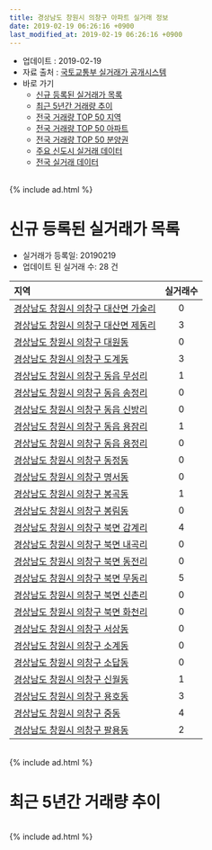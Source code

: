 ```yaml
---
title: 경상남도 창원시 의창구 아파트 실거래 정보
date: 2019-02-19 06:26:16 +0900
last_modified_at: 2019-02-19 06:26:16 +0900
---
```


* 업데이트 : 2019-02-19
* 자료 출처 : [국토교통부 실거래가 공개시스템](http://rt.molit.go.kr)
* 바로 가기
    * [신규 등록된 실거래가 목록](#신규-등록된-실거래가-목록)
    * [최근 5년간 거래량 추이](#최근-5년간-거래량-추이)
    * [전국 거래량 TOP 50 지역](https://ayogom.github.io/apt-trade-info/최근-3개월-전국에서-가장-거래가-많이-발생한-지역)
    * [전국 거래량 TOP 50 아파트](https://ayogom.github.io/apt-trade-info/최근-3개월-전국에서-가장-거래가-많이-발생한-아파트)
    * [전국 거래량 TOP 50 분양권](https://ayogom.github.io/apt-trade-info/최근-3개월-전국에서-가장-거래가-많이-발생한-분양권)
    * [주요 신도시 실거래 데이터](https://ayogom.github.io/apt-trade-info/주요-신도시)
    * [전국 실거래 데이터](https://ayogom.github.io/apt-trade-info/전국)

<br>
{% include ad.html %}
<br>

# 신규 등록된 실거래가 목록
* 실거래가 등록일: 20190219
* 업데이트 된 실거래 수: 28 건


|지역|실거래수|
|:---|:---:|
|[경상남도 창원시 의창구 대산면 가술리](https://ayogom.github.io/apt-trade-info/경상남도-창원시-의창구-대산면-가술리)|0|
|[경상남도 창원시 의창구 대산면 제동리](https://ayogom.github.io/apt-trade-info/경상남도-창원시-의창구-대산면-제동리)|3|
|[경상남도 창원시 의창구 대원동](https://ayogom.github.io/apt-trade-info/경상남도-창원시-의창구-대원동)|0|
|[경상남도 창원시 의창구 도계동](https://ayogom.github.io/apt-trade-info/경상남도-창원시-의창구-도계동)|3|
|[경상남도 창원시 의창구 동읍 무성리](https://ayogom.github.io/apt-trade-info/경상남도-창원시-의창구-동읍-무성리)|1|
|[경상남도 창원시 의창구 동읍 송정리](https://ayogom.github.io/apt-trade-info/경상남도-창원시-의창구-동읍-송정리)|0|
|[경상남도 창원시 의창구 동읍 신방리](https://ayogom.github.io/apt-trade-info/경상남도-창원시-의창구-동읍-신방리)|0|
|[경상남도 창원시 의창구 동읍 용잠리](https://ayogom.github.io/apt-trade-info/경상남도-창원시-의창구-동읍-용잠리)|1|
|[경상남도 창원시 의창구 동읍 용정리](https://ayogom.github.io/apt-trade-info/경상남도-창원시-의창구-동읍-용정리)|0|
|[경상남도 창원시 의창구 동정동](https://ayogom.github.io/apt-trade-info/경상남도-창원시-의창구-동정동)|0|
|[경상남도 창원시 의창구 명서동](https://ayogom.github.io/apt-trade-info/경상남도-창원시-의창구-명서동)|0|
|[경상남도 창원시 의창구 봉곡동](https://ayogom.github.io/apt-trade-info/경상남도-창원시-의창구-봉곡동)|1|
|[경상남도 창원시 의창구 봉림동](https://ayogom.github.io/apt-trade-info/경상남도-창원시-의창구-봉림동)|0|
|[경상남도 창원시 의창구 북면 감계리](https://ayogom.github.io/apt-trade-info/경상남도-창원시-의창구-북면-감계리)|4|
|[경상남도 창원시 의창구 북면 내곡리](https://ayogom.github.io/apt-trade-info/경상남도-창원시-의창구-북면-내곡리)|0|
|[경상남도 창원시 의창구 북면 동전리](https://ayogom.github.io/apt-trade-info/경상남도-창원시-의창구-북면-동전리)|0|
|[경상남도 창원시 의창구 북면 무동리](https://ayogom.github.io/apt-trade-info/경상남도-창원시-의창구-북면-무동리)|5|
|[경상남도 창원시 의창구 북면 신촌리](https://ayogom.github.io/apt-trade-info/경상남도-창원시-의창구-북면-신촌리)|0|
|[경상남도 창원시 의창구 북면 화천리](https://ayogom.github.io/apt-trade-info/경상남도-창원시-의창구-북면-화천리)|0|
|[경상남도 창원시 의창구 서상동](https://ayogom.github.io/apt-trade-info/경상남도-창원시-의창구-서상동)|0|
|[경상남도 창원시 의창구 소계동](https://ayogom.github.io/apt-trade-info/경상남도-창원시-의창구-소계동)|0|
|[경상남도 창원시 의창구 소답동](https://ayogom.github.io/apt-trade-info/경상남도-창원시-의창구-소답동)|0|
|[경상남도 창원시 의창구 신월동](https://ayogom.github.io/apt-trade-info/경상남도-창원시-의창구-신월동)|1|
|[경상남도 창원시 의창구 용호동](https://ayogom.github.io/apt-trade-info/경상남도-창원시-의창구-용호동)|3|
|[경상남도 창원시 의창구 중동](https://ayogom.github.io/apt-trade-info/경상남도-창원시-의창구-중동)|4|
|[경상남도 창원시 의창구 팔용동](https://ayogom.github.io/apt-trade-info/경상남도-창원시-의창구-팔용동)|2|


<br>
{% include ad.html %}
<br>

# 최근 5년간 거래량 추이


<div style="width:100%;">
    <canvas id="deal_progress" height="200"></canvas>
</div>

<script>
new Chart(document.getElementById("deal_progress"), {
    type: 'line',
    data: {
        labels: ['201402','201403','201404','201405','201406','201407','201408','201409','201410','201411','201412','201501','201502','201503','201504','201505','201506','201507','201508','201509','201510','201511','201512','201601','201602','201603','201604','201605','201606','201607','201608','201609','201610','201611','201612','201701','201702','201703','201704','201705','201706','201707','201708','201709','201710','201711','201712','201801','201802','201803','201804','201805','201806','201807','201808','201809','201810','201811','201812','201901','201902'],
        datasets: [{
            label: '매매',
            pointRadius: 1,
            data: [196, 298, 211, 152, 162, 192, 175, 260, 308, 180, 173, 219, 193, 340, 242, 234, 212, 178, 156, 154, 236, 154, 91, 95, 72, 112, 123, 100, 86, 117, 98, 114, 150, 129, 89, 82, 90, 104, 81, 69, 103, 107, 78, 92, 71, 74, 88, 197, 150, 184, 107, 131, 93, 86, 119, 155, 227, 159, 127, 151, 48],
            borderColor: "rgba(255, 201, 14, 1)",
            backgroundColor: "rgba(255, 201, 14, 0.5)",
            fill: false,
            lineTension: 0
        },{
            label: '전월세',
            pointRadius: 1,
            data: [207, 271, 207, 185, 169, 162, 172, 186, 228, 197, 156, 225, 188, 271, 179, 135, 124, 122, 167, 100, 149, 186, 127, 195, 146, 153, 160, 140, 130, 104, 133, 131, 198, 186, 147, 171, 217, 187, 172, 185, 197, 226, 201, 241, 200, 266, 240, 277, 221, 276, 265, 243, 185, 201, 155, 147, 211, 205, 222, 202, 47],
            borderColor: "rgba(0, 141, 185, 1)",
            backgroundColor: "rgba(0, 141, 185, 0.5)",
            fill: false,
            lineTension: 0
        }
        ]
    },
    options: {
        responsive: true,
        title: {
            display: false
        },
        tooltips: {
            mode: 'index',
            intersect: false
        },
        hover: {
            mode: 'nearest',
            intersect: true
        },
        scales: {
            xAxes: [{
                display: true,
                scaleLabel: {
                    display: true,
                    labelString: '년/월'
                }
            }],
            yAxes: [{
                display: true,
                ticks: {
                    suggestedMin: 0,
                },
                scaleLabel: {
                    display: true,
                    labelString: '실거래 수'
                }
            }]
        }
    }
});

</script>


<br>
{% include ad.html %}
<br>

